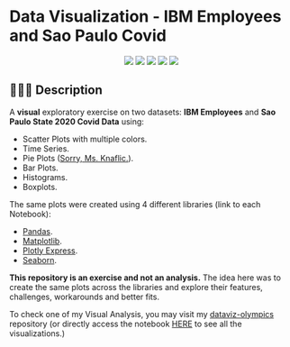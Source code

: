 # Data Visualization - IBM Employees and Sao Paulo Covid

<div align="center">
<img src="https://img.shields.io/badge/python-3670A0?style=for-the-badge&logo=python&logoColor=ffdd54">
<img src="https://img.shields.io/badge/pandas-%23150458.svg?style=for-the-badge&logo=pandas&logoColor=white">
<img src="https://img.shields.io/badge/Matplotlib-darkblue?style=for-the-badge&logo=python&logoColor=white">
<img src="https://img.shields.io/badge/Plotly-%233F4F75.svg?style=for-the-badge&logo=plotly&logoColor=white">
<img src="https://img.shields.io/badge/seaborn-add8e6?style=for-the-badge&logo=python&logoColor=333333">
</div>

## 👨🏻‍🏫 Description

A **visual** exploratory exercise on two datasets: **IBM Employees** and **Sao Paulo State 2020 Covid Data** using:

- Scatter Plots with multiple colors.
- Time Series.
- Pie Plots ([Sorry, Ms. Knaflic.](https://www.amazon.com.br/Storytelling-Data-Visualization-Business-Professionals/dp/1119002257/ref=asc_df_1119002257/?tag=googleshopp00-20&linkCode=df0&hvadid=379787555408&hvpos=&hvnetw=g&hvrand=2793399920721159232&hvpone=&hvptwo=&hvqmt=&hvdev=c&hvdvcmdl=&hvlocint=&hvlocphy=1031858&hvtargid=pla-404294414086&psc=1)).
- Bar Plots.
- Histograms.
- Boxplots.

The same plots were created using 4 different libraries (link to each Notebook):

- [Pandas](https://github.com/ewerthonk/dataviz-employees-covid/blob/main/dataviz-plotting-with-pandas.ipynb).
- [Matplotlib](https://github.com/ewerthonk/dataviz-employees-covid/blob/main/dataviz-plotting-with-matplotlib.ipynb).
- [Plotly Express](https://github.com/ewerthonk/dataviz-employees-covid/blob/main/dataviz-plotting-with-plotly-express.ipynb).
- [Seaborn](https://github.com/ewerthonk/dataviz-employees-covid/blob/main/dataviz-plotting-with-seaborn.ipynb).

**This repository is an exercise and not an analysis.** The idea here was to create the same plots across the libraries and explore their features, challenges, workarounds and better fits.

To check one of my Visual Analysis, you may visit my [dataviz-olympics](https://github.com/ewerthonk/dataviz-olympics) repository (or directly access the notebook [HERE](https://nbviewer.org/github/ewerthonk/dataviz-olympics/blob/main/dataviz-olympics.ipynb) to see all the visualizations.)

